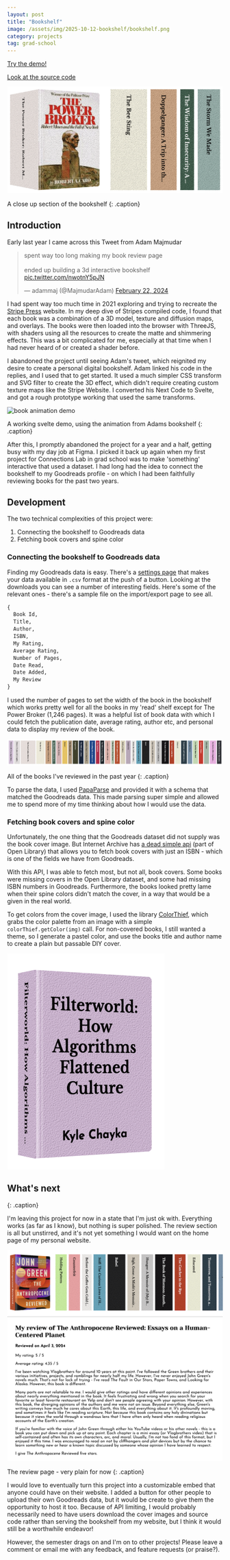 ```yaml
---
layout: post
title: "Bookshelf"
image: /assets/img/2025-10-12-bookshelf/bookshelf.png
category: projects
tag: grad-school
---
```



[Try the demo!](https://leviv.cool/bookshelf/)

[Look at the source code](https://github.com/leviv/bookshelf)

![A section of the bookshelf](/assets/img/2025-10-12-bookshelf/bookshelf.png)

A close up section of the bookshelf
{: .caption}

## Introduction

Early last year I came across this Tweet from Adam Majmudar

  <blockquote class="twitter-tweet tw-align-center"><p lang="en" dir="ltr">spent way too long making my book review page<br><br>ended up building a 3d interactive bookshelf <a href="https://t.co/nwotnY5pJN">pic.twitter.com/nwotnY5pJN</a></p>&mdash; adammaj (@MajmudarAdam) <a href="https://twitter.com/MajmudarAdam/status/1760485637680198099?ref_src=twsrc%5Etfw">February 22, 2024</a></blockquote> <script async src="https://platform.twitter.com/widgets.js" charset="utf-8"></script>

I had spent way too much time in 2021 exploring and trying to recreate the [Stripe Press](https://press.stripe.com/) website. In my deep dive of Stripes compiled code, I found that each book was a combination of a 3D model, texture and diffusion maps, and overlays. The books were then loaded into the browser with ThreeJS, with shaders using all the resources to create the matte and shimmering effects. This was a bit complicated for me, especially at that time when I had never heard of or created a shader before. 

I abandoned the project until seeing Adam's tweet, which reignited my desire to create a personal digital bookshelf. Adam linked his code in the replies, and I used that to get started. It used a much simpler CSS transform and SVG filter to create the 3D effect, which didn't require creating custom texture maps like the Stripe Website. I converted his Next Code to Svelte, and got a rough prototype working that used the same transforms.

![book animation demo](/assets/img/2025-10-12-bookshelf/demo.gif)

A working svelte demo, using the animation from Adams bookshelf
{: .caption}

After this, I promptly abandoned the project for a year and a half, getting busy with my day job at Figma. I picked it back up again when my first project for Connections Lab in grad school was to make 'something' interactive that used a dataset. I had long had the idea to connect the bookshelf to my Goodreads profile - on which I had been faithfully reviewing books for the past two years.

## Development

The two technical complexities of this project were:

1. Connecting the bookshelf to Goodreads data
2. Fetching book covers and spine color

### Connecting the bookshelf to Goodreads data

Finding my Goodreads data is easy. There's a [settings page](https://www.goodreads.com/review/import) that makes your data available in `.csv` format at the push of a button. Looking at the downloads you can see a number of interesting fields. Here's some of the relevant ones - there's a sample file on the import/export page to see all.

```txt
{
  Book Id,
  Title,
  Author,
  ISBN,
  My Rating,
  Average Rating,
  Number of Pages,
  Date Read,
  Date Added,
  My Review
}
```

I used the number of pages to set the width of the book in the bookshelf which works pretty well for all the books in my 'read' shelf except for The Power Broker (1,246 pages). It was a helpful list of book data with which I could fetch the publication date, average rating, author etc, and personal data to display my review of the book.

![A long virtual bookshelf](/assets/img/2025-10-12-bookshelf/entire-bookshelf.png)

All of the books I've reviewed in the past year
{: .caption}

To parse the data, I used [PapaParse](https://www.papaparse.com/) and provided it with a schema that matched the Goodreads data. This made parsing super simple and allowed me to spend more of my time thinking about how I would use the data.

### Fetching book covers and spine color

Unfortunately, the one thing that the Goodreads dataset did not supply was the book cover image. But Internet Archive has [a dead simple api](https://openlibrary.org/dev/docs/api/covers) (part of Open Library) that allows you to fetch book covers with just an ISBN - which is one of the fields we have from Goodreads. 

With this API, I was able to fetch most, but not all, book covers. Some books were missing covers in the Open Library dataset, and some had missing ISBN numbers in Goodreads. Furthermore, the books looked pretty lame when their spine colors didn't match the cover, in a way that would be a given in the real world.

To get colors from the cover image, I used the library [ColorThief](https://lokeshdhakar.com/projects/color-thief/), which grabs the color palette from an image with a simple `colorThief.getColor(img)` call. For non-covered books, I still wanted a theme, so I generate a pastel color, and use the books title and author name to create a plain but passable DIY cover.

![Book with diy cover](/assets/img/2025-10-12-bookshelf/book-no-cover.png)

## What's next
{: .caption}

I'm leaving this project for now in a state that I'm just ok with. Everything works (as far as I know), but nothing is super polished. The review section is all but unstirred, and it's not yet something I would want on the home page of my personal website.

![Review Section](/assets/img/2025-10-12-bookshelf/review.png)

The review page - very plain for now
{: .caption}

I would love to eventually turn this project into a customizable embed that anyone could have on their website. I added a button for other people to upload their own Goodreads data, but it would be create to give them the opportunity to host it too. Because of API limiting, I would probably necessarily need to have users download the cover images and source code rather than serving the bookshelf from my website, but I think it would still be a worthwhile endeavor!

However, the semester drags on and I'm on to other projects! Please leave a comment or email me with any feedback, and feature requests (or praise?).